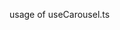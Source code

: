 usage of useCarousel.ts

<script setup lang="ts">
  import { useCarousel } from "@/composables/useCarousel";
  const { moveCarousel, getCarouselState, initObservers } = useCarousel();

  const doctorListState = getCarouselState("#doctorList");
  const doctorList1State = getCarouselState("#doctorList1");
  onMounted(() => {
    initObservers("#doctorList");
    initObservers("#doctorList1");
  });
</script>
<template>

  <!-- Multiple Doctors Section -->
  <SkCarousel id="doctorList" :enableNavButton="true" customPreviousIcon="chevron_left" customNextIcon="chevron_right"
    @move-previous="() => moveCarousel('#doctorList', 'prev')" @move-next="() => moveCarousel('#doctorList', 'next')"
    :hidePreviousButton="doctorListState.hidePreviousBtn.value" :hideNextButton="doctorListState.hideNextBtn.value"
    class="doctor-list" v-if="ReactiveData.profiles.length && ReactiveData.profiles.length > 1">
    <SkCarouselItem class="doctor sk-clickable" v-for="(item, index) in ReactiveData.profiles"
      @click="goToDoctorProfile(item.ProfileId)" :key="index">
      <!--List 1-->
    </SkCarouselItem>
  </SkCarousel>
  <!-- Multiple Doctors Section -->

  <!-- Multiple Doctors Section -->
  <SkCarousel id="doctorList1" :enableNavButton="true" customPreviousIcon="chevron_left" customNextIcon="chevron_right"
    @move-previous="() => moveCarousel('#doctorList1', 'prev')" @move-next="() => moveCarousel('#doctorList1', 'next')"
    :hidePreviousButton="doctorList1State.hidePreviousBtn.value" :hideNextButton="doctorList1State.hideNextBtn.value"
    class="doctor-list" v-if="ReactiveData.profiles.length && ReactiveData.profiles.length > 1">
    <SkCarouselItem class="doctor sk-clickable" v-for="(item, index) in ReactiveData.profiles"
      @click="goToDoctorProfile(item.ProfileId)" :key="index">
      <!--List 2-->
    </SkCarouselItem>
  </SkCarousel>
  <!-- Multiple Doctors Section -->
</template>
